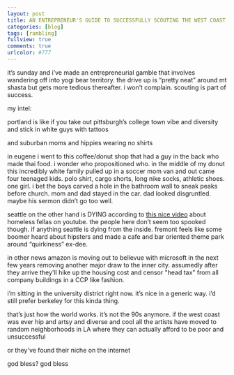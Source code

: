 ```yaml
---
layout: post
title: AN ENTREPRENEUR'S GUIDE TO SUCCESSFULLY SCOUTING THE WEST COAST
categories: [blog]
tags: [rambling]
fullview: true
comments: true
urlcolor: #777
---
```


it’s sunday and i’ve made an entrepreneurial gamble that involves wandering off into yogi bear territory. the drive up is “pretty neat” around mt shasta but gets more tedious thereafter. i won’t complain. scouting is part of success. 

my intel: 

portland is like if you take out pittsburgh’s college town vibe and diversity and stick in white guys with tattoos

and suburban moms and hippies wearing no shirts

in eugene i went to this coffee/donut shop that had a guy in the back who made thai food. i wonder who propositioned who. in the middle of my donut this incredibly white family pulled up in a soccer mom van and out came four teenaged kids. polo shirt, cargo shorts, long nike socks, athletic shoes. one girl. i bet the boys carved a hole in the bathroom wall to sneak peaks before church. mom and dad stayed in the car. dad looked disgruntled. maybe his sermon didn’t go too well. 

seattle on the other hand is DYING according to [this nice video](https://youtu.be/bpAi70WWBlw) about homeless fellas on youtube. the people here don’t seem too spooked though. if anything seattle is dying from the inside. fremont feels like some boomer heard about hipsters and made a cafe and bar oriented theme park around “quirkiness” ex-dee. 

in other news amazon is moving out to bellevue with microsoft in the next few years removing another major draw to the inner city. assumedly after they arrive they'll hike up the housing cost and censor "head tax" from all company buildings in a CCP like fashion. 

i’m sitting in the university district right now. it’s nice in a generic way. i’d still prefer berkeley for this kinda thing. 

that’s just how the world works. it’s not the 90s anymore. if the west coast was ever hip and artsy and diverse and cool all the artists have moved to random neighborhoods in LA where they can actually afford to be poor and unsuccessful 

or they've found their niche on the internet 

god bless? god bless